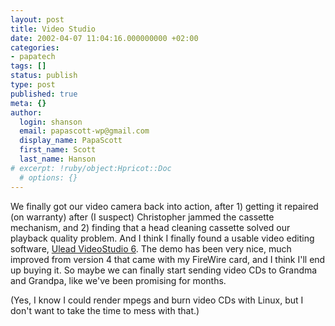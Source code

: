 ```yaml
---
layout: post
title: Video Studio
date: 2002-04-07 11:04:16.000000000 +02:00
categories:
- papatech
tags: []
status: publish
type: post
published: true
meta: {}
author:
  login: shanson
  email: papascott-wp@gmail.com
  display_name: PapaScott
  first_name: Scott
  last_name: Hanson
# excerpt: !ruby/object:Hpricot::Doc
  # options: {}
---
```

<p>We finally got our video camera back into action, after 1) getting it repaired (on warranty) after (I suspect) Christopher jammed the cassette mechanism, and 2) finding that a head cleaning cassette solved our playback quality problem. And I think I finally found a usable video editing software, <a href="http://www.ulead.com/vs/runme.htm">Ulead VideoStudio 6</a>. The demo has been very nice, much improved from version 4 that came with my FireWire card, and I think I'll end up buying it. So maybe we can finally start sending video CDs to Grandma and Grandpa, like we've been promising for months. </p>
<p>(Yes, I know I could render mpegs and burn video CDs with Linux, but I don't want to take the time to mess with that.)</p>
